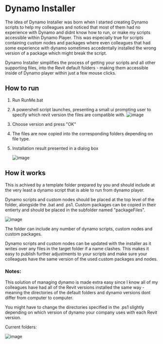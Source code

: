 # Dynamo Installer

The idea of Dynamo Installer was born when I started creating Dynamo scripts to help my colleagues and noticed that most of them had no experience with Dynamo and didnt know how to run, or make my scripts accessible within Dynamo Player.
This was especially true for scripts containing custom nodes and packages where even colleagues that had some experience with dynamo sometimes accedentally installed the wrong version of a package which might break the script.

Dynamo Installer simplifies the process of getting your scripts and all other supporting files, into the Revit default folders - making them accessible inside of Dynamo player within just a few mouse clicks.

## How to run
1. Run RunMe.bat
2. A powershell script launches, presenting a small ui prompting user to specify which revit version the files are compatible with.
  ![image](https://github.com/Viktorwikland/Dynamo-Installer/assets/164318861/51411a40-2ee0-4385-ae42-87637c1ba8b7)
3. Choose version and press "OK"
4. The files are now copied into the corresponding folders depending on file type.
5. Installation result presented in a dialog box
   
   ![image](https://github.com/Viktorwikland/Dynamo-Installer/assets/164318861/9563b288-a058-4b9f-ab12-acc663657a34)

## How it works
This is achived by a template folder prepared by you and should include at the very least a dynamo script that is able to run from dynamo player.

Dynamo scripts and custom nodes should be placed at the top level of the folder, alongside the .bat and .ps1.
Custom packages can be copied in their entierty and should be placed in the subfolder named "packageFiles".

![image](https://github.com/Viktorwikland/Dynamo-Installer/assets/164318861/623826d7-61d9-4221-9305-f12f4fa787ab)


The folder can include any number of dynamo scripts, custom nodes and custom packages.

Dynamo scripts and custom nodes can be updated with the installer as it writes over any files in the target folder if a name clashes. This makes it easy to publish further adjustments to your scripts and make sure your colleagues have the same version of the used custom packages and nodes.





### Notes:
This solution of managing dynamo is made extra easy since I know all of my colleagues have had all of the Revit versions installed the same way - meaning the directories of the default folders and dynamo versions dont differ from computer to computer.

You might have to change the directories specified in the .ps1 slightly depending on which version of dynamo your company uses with each Revit version.

Current folders:

![image](https://github.com/Viktorwikland/Dynamo-Installer/assets/164318861/0d97985c-2f19-4005-b7bd-54ed4313b730)

